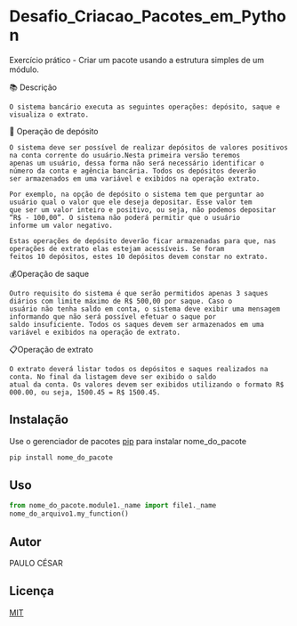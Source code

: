 # Desafio_Criacao_Pacotes_em_Python
Exercício prático - Criar um pacote usando a estrutura simples de um módulo.

📚 Descrição

    O sistema bancário executa as seguintes operações: depósito, saque e visualiza o extrato.

🤌 Operação de depósito

    O sistema deve ser possível de realizar depósitos de valores positivos na conta corrente do usuário.Nesta primeira versão teremos
    apenas um usuário, dessa forma não será necessário identificar o número da conta e agência bancária. Todos os depósitos deverão 
    ser armazenados em uma variável e exibidos na operação extrato.

    Por exemplo, na opção de depósito o sistema tem que perguntar ao usuário qual o valor que ele deseja depositar. Esse valor tem 
    que ser um valor inteiro e positivo, ou seja, não podemos depositar “R$ - 100,00”. O sistema não poderá permitir que o usuário
    informe um valor negativo.

    Estas operações de depósito deverão ficar armazenadas para que, nas operações de extrato elas estejam acessíveis. Se foram 
    feitos 10 depósitos, estes 10 depósitos devem constar no extrato.

💰Operação de saque

    Outro requisito do sistema é que serão permitidos apenas 3 saques diários com limite máximo de R$ 500,00 por saque. Caso o 
    usuário não tenha saldo em conta, o sistema deve exibir uma mensagem informando que não será possível efetuar o saque por 
    saldo insuficiente. Todos os saques devem ser armazenados em uma variável e exibidos na operação de extrato.

📋Operação de extrato

    O extrato deverá listar todos os depósitos e saques realizados na conta. No final da listagem deve ser exibido o saldo 
    atual da conta. Os valores devem ser exibidos utilizando o formato R$ 000.00, ou seja, 1500.45 = R$ 1500.45.



## Instalação
Use o gerenciador de pacotes [pip](https://pip.pypa.io/en/stable/) para instalar nome_do_pacote

``` bash
pip install nome_do_pacote
```

## Uso

``` python
from nome_do_pacote.module1._name import file1._name
nome_do_arquivo1.my_function()
```

## Autor
PAULO CÉSAR

## Licença
[MIT](https://choosealicense.com/licenses/mit/)

